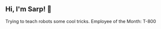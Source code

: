 ## Hi, I'm Sarp! :wave:
Trying to teach robots some cool tricks. Employee of the Month: T-800
<!---
asyncs/asyncs is a ✨ special ✨ repository because its `README.md` (this file) appears on your GitHub profile.
You can click the Preview link to take a look at your changes.
--->
